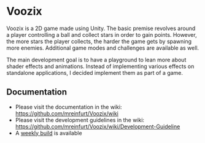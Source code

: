# Voozix
Voozix is a 2D game made using Unity. The basic premise revolves around a player controlling a ball and collect stars in order to gain points. However, the more stars the player collects, the harder the game gets by spawning more enemies. Additional game modes and challenges are available as well.

The main development goal is to have a playground to lean more about shader effects and animations. Instead of implementing various effects on standalone applications, I decided implement them as part of a game.

## Documentation
- Please visit the documentation in the wiki: https://github.com/mreinfurt/Voozix/wiki
- Please visit the development guidelines in the wiki: https://github.com/mreinfurt/Voozix/wiki/Development-Guideline
- A [weekly build](https://onedrive.live.com/redir?resid=24F24D906F80F17D!126281&authkey=!ABtUru-Ys5xbw9U&ithint=folder%2c) is available

